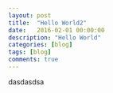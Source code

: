 ```yaml
---
layout: post
title:  "Hello World2"
date:   2016-02-01 00:00:00
description: "Hello World"
categories: [blog]
tags: [blog]
comments: true
---
```


dasdasdsa
